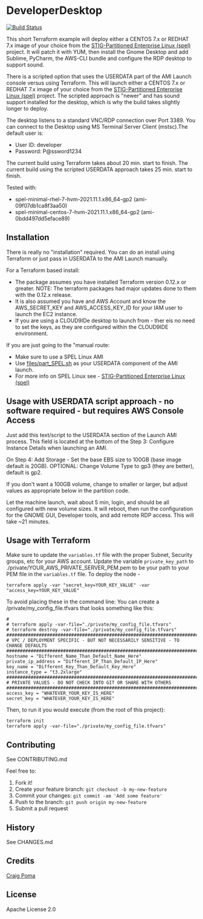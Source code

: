 # DeveloperDesktop
[![Build Status](https://travis-ci.com/cpoma/DeveloperDesktop.svg?branch=master)](https://travis-ci.com/cpoma/DeveloperDesktop)

This short Terraform example will deploy either a CENTOS 7.x or REDHAT 7.x image of your choice from
the [STIG-Partitioned Enterprise Linux (spel)](https://github.com/plus3it/spel) project. It will patch it with YUM,
then install the Gnome Desktop and add Sublime, PyCharm, the AWS-CLI bundle and configure the RDP desktop to support sound.

There is a scripted option that uses the USERDATA part of the AMI Launch console versus using Terraform. This will
launch either a CENTOS 7.x or REDHAT 7.x image of your choice from the [STIG-Partitioned Enterprise Linux (spel)](https://github.com/plus3it/spel) project.
The scripted approach is "newer" and has sound support installed for the desktop, which is why the build takes slightly longer to deploy. 

The desktop listens to a standard VNC/RDP connection over Port 3389. You can connect to the Desktop using MS Terminal Server Client (mstsc).The default user is:
 - User ID: developer
 - Password: P@ssword1234

The current build using Terraform takes about 20 min. start to finish. 
The current build using the scripted USERDATA approach takes 25 min. start to finish. 

Tested with:
 - spel-minimal-rhel-7-hvm-2021.11.1.x86_64-gp2 (ami-09f07db1ca8f3aa50)  
 - spel-minimal-centos-7-hvm-2021.11.1.x86_64-gp2 (ami-0bdd497dd5eface89)

## Installation

There is really no "installation" required. You can do an install using Terraform or just pass in USERDATA to the AMI Launch manually.

For a Terraform based install:
* The package assumes you have installed Terraform version 0.12.x or greater. 
NOTE: The terraform packages had major updates done to them with the 0.12.x release. 
* It is also assumed you have and AWS Account and know the AWS_SECRET_KEY and AWS_ACCESS_KEY_ID for your IAM user to launch the EC2 instance.
* If you are using a CLOUD9IDe desktop to launch from - ther eis no need to set the keys, as they are configured within the CLOUD9IDE environment.

If you are just going to the "manual route:
* Make sure to use a SPEL Linux AMI
* Use [files/part_SPEL.sh](files/part_SPEL.sh) as your USERDATA component of the AMI launch. 
* For more info on SPEL Linux see - [STIG-Partitioned Enterprise Linux (spel)](https://github.com/plus3it/spel)

## Usage with USERDATA script approach - no software required - but requires AWS Console Access
Just add this text/script to the USERDATA section of the Launch AMI process. This field is located at the bottom of 
the Step 3: Configure Instance Details when launching an AMI.

On Step 4: Add Storage - Set the base EBS size to 100GB (base image default is 20GB).
OPTIONAL: Change Volume Type to gp3 (they are better), default is gp2.

If you don't want a 100GB volume, change to smaller or larger, but adjust values as appropriate below in the partition code.

Let the machine launch, wait about 5 min, login, and should be all configured with new volume sizes. It will reboot, then run
the configuration for the GNOME GUI, Developer tools, and add remote RDP access. This will take ~21 minutes.


## Usage with Terraform
Make sure to update the `variables.tf` file with the proper Subnet, Security groups, etc for your AWS account.
Update the variable `private_key_path` to  ./private/YOUR_AWS_PRIVATE_SERVER_PEM.pem to be your path to your PEM file in the `variables.tf` file.
To deploy the node - 
```
terraform apply -var "secret_key=YOUR_KEY_VALUE" -var "access_key=YOUR_KEY_VALUE"
```

To avoid placing these in the command line: You can create a /private/my_config_file.tfvars that looks something like this:
```
#
# terraform apply -var-file="./private/my_config_file.tfvars"
# terraform destroy -var-file="./private/my_config_file.tfvars"
################################################################################
# VPC / DEPLOYMENT SPECIFIC - BUT NOT NECESSARILY SENSITIVE - TO CHANGE DEFAULTS
################################################################################
hostname = "Different_Name_Than_Default_Name_Here"
private_ip_address = "Different_IP_Than_Default_IP_Here"
key_name = "Different_Key_Than_Default_Key_Here"
instance_type = "t3.2xlarge"
################################################################################
# PRIVATE VALUES - DO NOT CHECK INTO GIT OR SHARE WITH OTHERS
################################################################################
access_key = "WHATEVER_YOUR_KEY_IS_HERE"
secret_key = "WHATEVER_YOUR_KEY_IS_HERE"
```

Then, to run it you would execute (from the root of this project):

```
terraform init
terraform apply -var-file="./private/my_config_file.tfvars"
```

## Contributing

See CONTRIBUTING.md

Feel free to:
1. Fork it!
2. Create your feature branch: `git checkout -b my-new-feature`
3. Commit your changes: `git commit -am 'Add some feature'`
4. Push to the branch: `git push origin my-new-feature`
5. Submit a pull request 

## History
See CHANGES.md

## Credits
[Craig Poma](https://github.com/cpoma)

## License
Apache License 2.0


